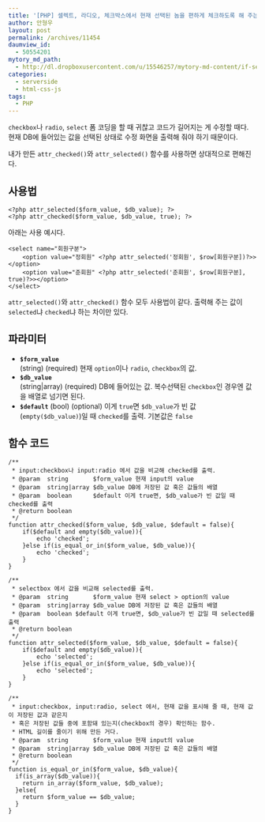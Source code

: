 ```yaml
---
title: '[PHP] 셀렉트, 라디오, 체크박스에서 현재 선택된 놈을 편하게 체크하도록 해 주는 함수'
author: 안형우
layout: post
permalink: /archives/11454
daumview_id:
  - 50554201
mytory_md_path:
  - http://dl.dropboxusercontent.com/u/15546257/mytory-md-content/if-selected.md
categories:
  - serverside
  - html-css-js
tags:
  - PHP
---
```

`checkbox`나 `radio`, `select` 폼 코딩을 할 때 귀찮고 코드가 길어지는 게 수정할 때다. 현재 DB에 들어있는 값을 선택된 상태로 수정 화면을 출력해 줘야 하기 때문이다.

내가 만든 `attr_checked()`와 `attr_selected()` 함수를 사용하면 상대적으로 편해진다.

## 사용법

    <?php attr_selected($form_value, $db_value); ?>
    <?php attr_checked($form_value, $db_value, true); ?>
    

아래는 사용 예시다.

    <select name="회원구분">
        <option value="정회원" <?php attr_selected('정회원', $row[회원구분])?>></option>
        <option value="준회원" <?php attr_selected('준회원', $row[회원구분], true)?>></option>
    </select>
    

`attr_selected()`와 `attr_checked()` 함수 모두 사용법이 같다. 출력해 주는 값이 `selected`냐 `checked`냐 하는 차이만 있다.

## 파라미터

*   **`$form_value`**  
    (string) (required) 현재 `option`이나 `radio`, `checkbox`의 값.
*   **`$db_value`**  
    (string|array) (required) DB에 들어있는 값. 복수선택된 `checkbox`인 경우엔 값을 배열로 넘기면 된다.
*   **`$default`**
    (bool) (optional) 이게 `true`면 `$db_value`가 빈 값(`empty($db_value)`)일 때 `checked`를 출력. 기본값은 `false`

## 함수 코드

	/**
	 * input:checkbox나 input:radio 에서 값을 비교해 checked를 출력.
	 * @param  string       $form_value 현재 input의 value
	 * @param  string|array $db_value DB에 저장된 값 혹은 값들의 배열
	 * @param  boolean      $default 이게 true면, $db_value가 빈 값일 때 checked를 출력
	 * @return boolean
	 */
	function attr_checked($form_value, $db_value, $default = false){
	    if($default and empty($db_value)){
	        echo 'checked';
	    }else if(is_equal_or_in($form_value, $db_value)){
	        echo 'checked';
	    }
	}

	/**
	 * selectbox 에서 값을 비교해 selected를 출력.
	 * @param  string       $form_value 현재 select > option의 value
	 * @param  string|array $db_value DB에 저장된 값 혹은 값들의 배열
	 * @param  boolean $default 이게 true면, $db_value가 빈 값일 때 selected를 출력
	 * @return boolean
	 */
	function attr_selected($form_value, $db_value, $default = false){
	    if($default and empty($db_value)){
	        echo 'selected';
	    }else if(is_equal_or_in($form_value, $db_value)){
	        echo 'selected';
	    }
	}

	/**
	 * input:checkbox, input:radio, select 에서, 현재 값을 표시해 줄 때, 현재 값이 저장된 값과 같은지 
	 * 혹은 저장된 값들 중에 포함돼 있는지(checkbox의 경우) 확인하는 함수.
	 * HTML 길이를 줄이기 위해 만든 거다.
	 * @param  string       $form_value 현재 input의 value
	 * @param  string|array $db_value DB에 저장된 값 혹은 값들의 배열
	 * @return boolean
	 */
	function is_equal_or_in($form_value, $db_value){
	  if(is_array($db_value)){
	    return in_array($form_value, $db_value);
	  }else{
	    return $form_value == $db_value;
	  }
	}
